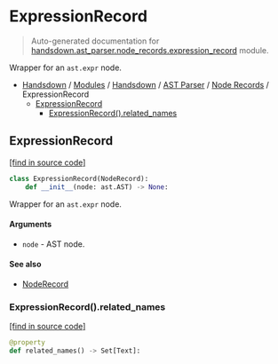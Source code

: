 # ExpressionRecord

> Auto-generated documentation for [handsdown.ast_parser.node_records.expression_record](https://github.com/vemel/handsdown/blob/master/handsdown/ast_parser/node_records/expression_record.py) module.

Wrapper for an `ast.expr` node.

- [Handsdown](../../../README.md#-handsdown---python-documentation-generator) / [Modules](../../../MODULES.md#modules) / [Handsdown](../../index.md#handsdown) / [AST Parser](../index.md#ast-parser) / [Node Records](index.md#node-records) / ExpressionRecord
    - [ExpressionRecord](#expressionrecord)
        - [ExpressionRecord().related_names](#expressionrecordrelated_names)

## ExpressionRecord

[[find in source code]](https://github.com/vemel/handsdown/blob/master/handsdown/ast_parser/node_records/expression_record.py#L15)

```python
class ExpressionRecord(NodeRecord):
    def __init__(node: ast.AST) -> None:
```

Wrapper for an `ast.expr` node.

#### Arguments

- `node` - AST node.

#### See also

- [NodeRecord](node_record.md#noderecord)

### ExpressionRecord().related_names

[[find in source code]](https://github.com/vemel/handsdown/blob/master/handsdown/ast_parser/node_records/expression_record.py#L31)

```python
@property
def related_names() -> Set[Text]:
```
